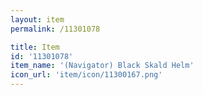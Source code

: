 ```yaml
---
layout: item
permalink: /11301078

title: Item
id: '11301078'
item_name: '(Navigator) Black Skald Helm'
icon_url: 'item/icon/11300167.png'
---
```

